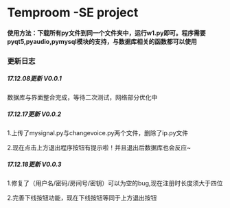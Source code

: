 # Temproom -SE project
#### 使用方法：下载所有py文件到同一个文件夹中，运行w1.py即可。程序需要pyqt5,pyaudio,pymysql模块的支持，与数据库相关的函数都可以使用
### 更新日志
##### 17.12.08更新  V0.0.1
数据库与界面整合完成，等待二次测试，网络部分优化中


##### 17.12.17更新  V0.0.2
1.上传了mysignal.py与changevoice.py两个文件，删除了ip.py文件

2.现在点击上方退出程序按钮有提示啦！并且退出后数据库也会反应~


##### 17.12.18更新 V0.0.3
1.修复了（用户名/密码/房间号/密钥）可以为空的bug,现在注册时长度须大于四位

2.完善下线按钮功能，现在下线按钮等同于上方退出按钮
